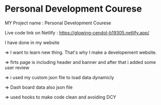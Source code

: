 # Personal Development Courese



MY Project name : Personal Development Courese

Live code link on Netlify : https://glowing-cendol-b19305.netlify.app/

 I have done in my website 

=> I want to learn new thing. That's why I make a developement website.

=> firts page is including header and banner and after that i added some user review

=> i used my custom json file to load data dynamicly 

=> Dash board data also json file 

=> used hooks to make code clean and avoiding DCY 
